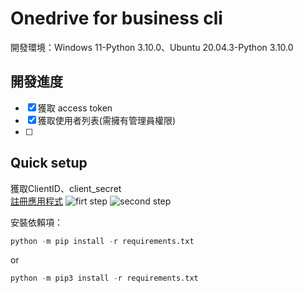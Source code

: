 Onedrive for business cli
============
  開發環境：Windows 11-Python 3.10.0、Ubuntu 20.04.3-Python 3.10.0
 
開發進度
---
- [x] 獲取 access token
- [x] 獲取使用者列表(需擁有管理員權限)
- [ ] 

Quick setup
---
獲取ClientID、client_secret<br>
[註冊應用程式](https://portal.azure.com/#blade/Microsoft_AAD_RegisteredApps/ApplicationsListBlade)
![firt step](https://upload.cc/i1/2021/12/07/JlnUNI.png)
![second step](https://upload.cc/i1/2021/12/07/Kpv5FP.png)


安裝依賴項：
```python
python -m pip install -r requirements.txt
```
or
```python
python -m pip3 install -r requirements.txt
```
